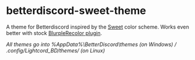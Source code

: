 # betterdiscord-sweet-theme
A theme for Betterdiscord inspired by the [Sweet](https://github.com/EliverLara/Sweet) color scheme. Works even better with stock [BlurpleRecolor plugin](https://github.com/mwittrien/BetterDiscordAddons/blob/master/Themes/BlurpleRecolor/BlurpleRecolor.theme.css).

*All themes go into %AppData%\BetterDiscord\themes (on Windows) / .config/Lightcord_BD/themes/ (on Linux)*
